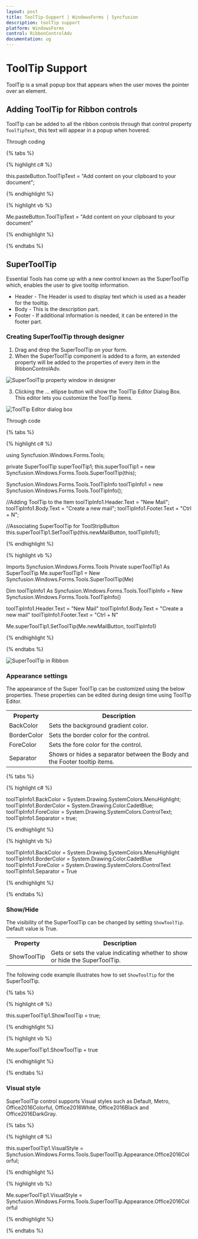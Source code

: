 ```yaml
---
layout: post
title: ToolTip-Support | WindowsForms | Syncfusion
description: toolTip support
platform: WindowsForms
control: RibbonControlAdv 
documentation: ug
---
```


# ToolTip Support

ToolTip is a small popup box that appears when the user moves the pointer over an element.

## Adding ToolTip for Ribbon controls

ToolTip can be added to all the ribbon controls through that control property `ToolTipText`, this text will appear in a popup when hovered.   

Through coding

{% tabs %}

{% highlight c# %}

this.pasteButton.ToolTipText = "Add content on your clipboard to your document";

{% endhighlight %}

{% highlight vb %}

Me.pasteButton.ToolTipText = "Add content on your clipboard to your document"

{% endhighlight %}

{% endtabs %}

## SuperToolTip

Essential Tools has come up with a new control known as the SuperToolTip which, enables the user to give tooltip information.

*	Header - The Header is used to display text which is used as a header for the tooltip.
*	Body - This is the description part.
*	Footer - If additional information is needed, it can be entered in the footer part.

### Creating SuperToolTip through designer

1.	Drag and drop the SuperToolTip on your form.
2.	When the SuperToolTip component is added to a form, an extended property will be added to the properties of every item in the RibbonControlAdv.

![SuperToolTip property window in designer](ToolTip_Support_Images/ToolTip-Support_img1.jpg)

3.	Clicking the … ellipse button will show the ToolTip Editor Dialog Box. This editor lets you customize the ToolTip items.

![ToolTip Editor dialog box](ToolTip_Support_Images/ToolTip-Support_img2.jpg)

Through code

{% tabs %}

{% highlight c# %}

using Syncfusion.Windows.Forms.Tools;

private SuperToolTip superToolTip1;
this.superToolTip1 = new Syncfusion.Windows.Forms.Tools.SuperToolTip(this);

Syncfusion.Windows.Forms.Tools.ToolTipInfo toolTipInfo1 = new Syncfusion.Windows.Forms.Tools.ToolTipInfo();

//Adding ToolTip to the Item
toolTipInfo1.Header.Text = "New Mail";
toolTipInfo1.Body.Text = "Create a new mail";
toolTipInfo1.Footer.Text = "Ctrl + N";

//Associating SuperToolTip for ToolStripButton
this.superToolTip1.SetToolTip(this.newMailButton, toolTipInfo1);

{% endhighlight %}

{% highlight vb %}

Imports Syncfusion.Windows.Forms.Tools
Private superToolTip1 As SuperToolTip
Me.superToolTip1 = New Syncfusion.Windows.Forms.Tools.SuperToolTip(Me)

Dim toolTipInfo1 As Syncfusion.Windows.Forms.Tools.ToolTipInfo = New Syncfusion.Windows.Forms.Tools.ToolTipInfo()

toolTipInfo1.Header.Text = "New Mail"
toolTipInfo1.Body.Text = "Create a new mail"
toolTipInfo1.Footer.Text = "Ctrl + N"

Me.superToolTip1.SetToolTip(Me.newMailButton, toolTipInfo1)

{% endhighlight %}

{% endtabs %}

![SuperToolTip in Ribbon](ToolTip_Support_Images/ToolTip-Support_img3.jpg)

### Appearance settings

The appearance of the Super ToolTip can be customized using the below properties. These properties can be edited during design time using ToolTip Editor.

<table>
<tr>
<th>
Property</th><th>
Description</th></tr>
<tr>
<td>
BackColor</td><td>
Sets the background gradient color.</td></tr>
<tr>
<td>
BorderColor</td><td>
Sets the border color for the control.</td></tr>
<tr>
<td>
ForeColor</td><td>
Sets the fore color for the control.</td></tr>
<tr>
<td>
Separator</td><td>
Shows or hides a separator between the Body and the Footer tooltip items.</td></tr>
</table>

{% tabs %}

{% highlight c# %}

toolTipInfo1.BackColor = System.Drawing.SystemColors.MenuHighlight;
toolTipInfo1.BorderColor = System.Drawing.Color.CadetBlue;
toolTipInfo1.ForeColor = System.Drawing.SystemColors.ControlText;
toolTipInfo1.Separator = true;

{% endhighlight %}

{% highlight vb %}

toolTipInfo1.BackColor = System.Drawing.SystemColors.MenuHighlight
toolTipInfo1.BorderColor = System.Drawing.Color.CadetBlue
toolTipInfo1.ForeColor = System.Drawing.SystemColors.ControlText
toolTipInfo1.Separator = True

{% endhighlight %}

{% endtabs %}

### Show/Hide

The visibility of the SuperToolTip can be changed by setting `ShowToolTip`. Default value is True.

<table>
<tr>
<th>
Property</th><th>
Description</th></tr>
<tr>
<td>
ShowToolTip</td><td>
Gets or sets the value indicating whether to show or hide the SuperToolTip.</td></tr>
</table>

The following code example illustrates how to set `ShowToolTip` for the SuperToolTip.

{% tabs %}

{% highlight c# %}

this.superToolTip1.ShowToolTip = true;

{% endhighlight %}

{% highlight vb %}

Me.superToolTip1.ShowToolTip = true

{% endhighlight %}

{% endtabs %}

### Visual style

SuperToolTip control supports Visual styles such as Default, Metro, Office2016Colorful, Office2016White, Office2016Black and Office2016DarkGray.

{% tabs %}

{% highlight c# %}

this.superToolTip1.VisualStyle = Syncfusion.Windows.Forms.Tools.SuperToolTip.Appearance.Office2016Colorful;

{% endhighlight %}

{% highlight vb %}

Me.superToolTip1.VisualStyle = Syncfusion.Windows.Forms.Tools.SuperToolTip.Appearance.Office2016Colorful

{% endhighlight %}

{% endtabs %}